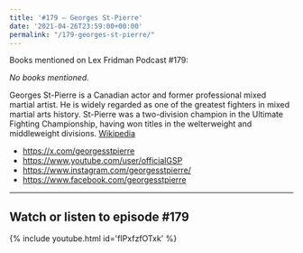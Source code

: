 ```yaml
---
title: '#179 – Georges St-Pierre'
date: '2021-04-26T23:59:00+00:00'
permalink: "/179-georges-st-pierre/"
---
```


Books mentioned on Lex Fridman Podcast #179:

*No books mentioned.*

Georges St-Pierre is a Canadian actor and former professional mixed martial artist. He is widely regarded as one of the greatest fighters in mixed martial arts history. St-Pierre was a two-division champion in the Ultimate Fighting Championship, having won titles in the welterweight and middleweight divisions. <a href="https://en.wikipedia.org/wiki/Georges_St-Pierre" target="_blank">Wikipedia</a>

- <a href="https://x.com/georgesstpierre" target="_blank">https://x.com/georgesstpierre</a>
- <a href="https://www.youtube.com/user/officialGSP" target="_blank">https://www.youtube.com/user/officialGSP</a>
- <a href="https://www.instagram.com/georgesstpierre/" target="_blank">https://www.instagram.com/georgesstpierre/</a>
- <a href="https://www.facebook.com/georgesstpierre" target="_blank">https://www.facebook.com/georgesstpierre</a>

- - - - - -

## Watch or listen to episode #179

{% include youtube.html id='fIPxfzfOTxk' %}